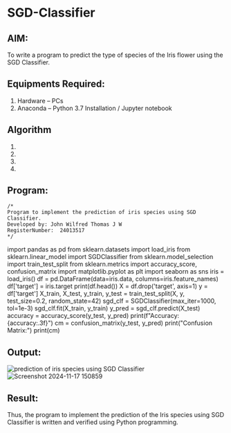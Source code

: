 # SGD-Classifier
## AIM:
To write a program to predict the type of species of the Iris flower using the SGD Classifier.

## Equipments Required:
1. Hardware – PCs
2. Anaconda – Python 3.7 Installation / Jupyter notebook

## Algorithm
1. 
2. 
3. 
4. 

## Program:
```
/*
Program to implement the prediction of iris species using SGD Classifier.
Developed by: John Wilfred Thomas J W
RegisterNumber:  24013517
*/
```
 import pandas as pd
 from sklearn.datasets import load_iris
 from sklearn.linear_model import SGDClassifier
 from sklearn.model_selection import train_test_split
 from sklearn.metrics import accuracy_score, confusion_matrix
 import matplotlib.pyplot as plt
 import seaborn as sns
 iris = load_iris()
 df = pd.DataFrame(data=iris.data, columns=iris.feature_names)
 df['target'] = iris.target
 print(df.head())
 X = df.drop('target', axis=1)
 y = df['target']
 X_train, X_test, y_train, y_test = train_test_split(X, y, test_size=0.2, 
random_state=42)
sgd_clf = SGDClassifier(max_iter=1000, tol=1e-3)
 sgd_clf.fit(X_train, y_train)
 y_pred = sgd_clf.predict(X_test)
 accuracy = accuracy_score(y_test, y_pred)
 print(f"Accuracy: {accuracy:.3f}")
 cm = confusion_matrix(y_test, y_pred)
 print("Confusion Matrix:")
 print(cm)

## Output:
![prediction of iris species using SGD Classifier](sam.png)
![Screenshot 2024-11-17 150859](https://github.com/user-attachments/assets/e7434504-a8ae-488c-9ff9-580dc1a7b2d2)


## Result:
Thus, the program to implement the prediction of the Iris species using SGD Classifier is written and verified using Python programming.
